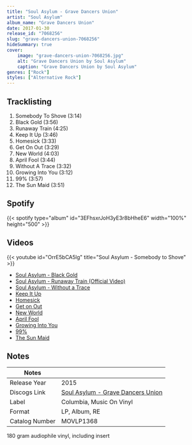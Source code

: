 ```yaml
---
title: "Soul Asylum - Grave Dancers Union"
artist: "Soul Asylum"
album_name: "Grave Dancers Union"
date: 2017-01-30
release_id: "7068256"
slug: "grave-dancers-union-7068256"
hideSummary: true
cover:
    image: "grave-dancers-union-7068256.jpg"
    alt: "Grave Dancers Union by Soul Asylum"
    caption: "Grave Dancers Union by Soul Asylum"
genres: ["Rock"]
styles: ["Alternative Rock"]
---
```

## Tracklisting
1. Somebody To Shove (3:14)
2. Black Gold (3:56)
3. Runaway Train (4:25)
4. Keep It Up (3:46)
5. Homesick (3:33)
6. Get On Out (3:29)
7. New World (4:03)
8. April Fool (3:44)
9. Without A Trace (3:32)
10. Growing Into You (3:12)
11. 99% (3:57)
12. The Sun Maid (3:51)
## Spotify
{{< spotify type="album" id="3EFhsxrJoH3yE3r8bHheE6" width="100%" height="500" >}}

## Videos
{{< youtube id="OrrE5bCA5lg" title="Soul Asylum - Somebody to Shove" >}}
- [Soul Asylum - Black Gold](https://www.youtube.com/watch?v=KpiFDrFEGvE)
- [Soul Asylum - Runaway Train (Official Video)](https://www.youtube.com/watch?v=NRtvqT_wMeY)
- [Soul Asylum - Without a Trace](https://www.youtube.com/watch?v=yNWR3OenaPk)
- [Keep It Up](https://www.youtube.com/watch?v=C2kQ5ECi6QM)
- [Homesick](https://www.youtube.com/watch?v=RQrGcKBFKfM)
- [Get on Out](https://www.youtube.com/watch?v=VBrLC_QEsG0)
- [New World](https://www.youtube.com/watch?v=vSNQpQYQM8E)
- [April Fool](https://www.youtube.com/watch?v=sP6AgxumUzY)
- [Growing Into You](https://www.youtube.com/watch?v=oiSGuza-obQ)
- [99%](https://www.youtube.com/watch?v=OrGtWLrMTxQ)
- [The Sun Maid](https://www.youtube.com/watch?v=x025XOmFg5A)

## Notes
| Notes          |             |
| ---------------| ----------- |
| Release Year   | 2015 |
| Discogs Link   | [Soul Asylum - Grave Dancers Union](https://www.discogs.com/release/7068256-Soul-Asylum-Grave-Dancers-Union) |
| Label          | Columbia, Music On Vinyl |
| Format         | LP, Album, RE |
| Catalog Number | MOVLP1368 |

180 gram audiophile vinyl, including insert
